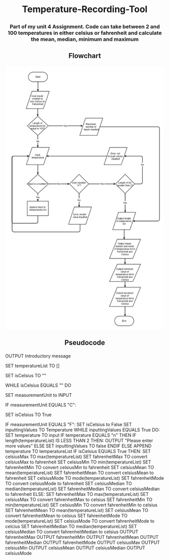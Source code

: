 # <p align=center>Temperature-Recording-Tool</p>
### <p align=center>Part of my unit 4 Assignment. Code can take between 2 and 100 temperatures in either celsius or fahrenheit and calculate the mean, median, minimum and maximum</p>

## <p align=center>Flowchart</p>
<img align=center src="https://github.com/olaramoni/Temperature-Recording-Tool/blob/master/Flowchart.jpg"></img>
## <p align=center>Pseudocode</p>

<p>OUTPUT Introductory message</p>
<p>SET temperatureList TO []</p>
<p>SET isCelsius TO ""</p>
<p>WHILE isCelsius EQUALS "" DO</p>
<p>    SET measurementUnit to INPUT</p>
<p>        IF measurementUnit EQUALS "C":</p>
<p>            SET isCelsius TO True</p>
        IF measurementUnit EQUALS "F":
            SET isCelsius to False
SET inputtingValues TO Temperature
WHILE inputtingValues EQUALS True DO:
    SET temperature TO input
    IF temperature EQUALS "n" THEN
        IF length(temperatureList) IS LESS THAN 2 THEN:
            OUTPUT "Please enter more values"
        ELSE
            SET inputtingValues TO false
        ENDIF
    ELSE
        APPEND temperature TO temperatureList
IF isCelsius EQUALS True THEN:
    SET celsiusMax TO max(temperatureList)
    SET fahrenheitMax TO convert celsiusMax to fahrenheit
    SET celsiusMin TO min(temperatureList)
    SET fahrenheitMin TO convert celsiusMin to fahrenheit
    SET celsiusMean TO mean(temperatureList)
    SET fahrenheitMean TO convert celsiusMean to fahrenheit
    SET celsiusMode TO mode(temperatureList)
    SET fahrenheitMode TO convert celsiusMode to fahrenheit
    SET celsiusMedian TO median(temperatureList)
    SET fahrenheitMedian TO convert celsiusMedian to fahrenheit
ELSE:
    SET fahrenheitMax TO max(temperatureList)
    SET celsiusMax TO convert fahrenheitMax to celsius
    SET fahrenheitMin TO min(temperatureList)
    SET celsiusMin TO convert fahrenheitMin to celsius
    SET fahrenheitMean TO mean(temperatureList)
    SET celsiusMean TO convert fahrenheitMean to celsius
    SET fahrenheitMode TO mode(temperatureList)
    SET celsiusMode TO convert fahrenheitMode to celcius
    SET fahrenheitMedian TO median(temperatureList)
    SET celsiusMedian TO convert fahrenheitMedian to celsius
OUTPUT fahrenheitMax
OUTPUT fahrenheitMin
OUTPUT fahrenheitMean
OUTPUT fahrenheitMedian
OUTPUT fahrenheitMode
OUTPUT celsiusMax
OUTPUT celsiusMin
OUTPUT celsiusMean
OUTPUT celsiusMedian
OUTPUT celsiusMode
</p>
